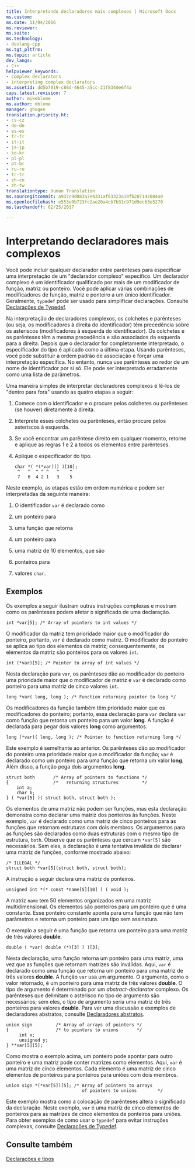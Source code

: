 ```yaml
---
title: Interpretando declaradores mais complexos | Microsoft Docs
ms.custom: 
ms.date: 11/04/2016
ms.reviewer: 
ms.suite: 
ms.technology:
- devlang-cpp
ms.tgt_pltfrm: 
ms.topic: article
dev_langs:
- C++
helpviewer_keywords:
- complex declarators
- interpreting complex declarators
ms.assetid: dd5b7019-c86d-4645-a5cc-21f834de6f4a
caps.latest.revision: 7
author: mikeblome
ms.author: mblome
manager: ghogen
translation.priority.ht:
- cs-cz
- de-de
- es-es
- fr-fr
- it-it
- ja-jp
- ko-kr
- pl-pl
- pt-br
- ru-ru
- tr-tr
- zh-cn
- zh-tw
translationtype: Human Translation
ms.sourcegitcommit: a937c9d083a7e4331af63323a19fb207142604a0
ms.openlocfilehash: e553e0b723fc2ae20a4cb7b31c971d9ec63e5270
ms.lasthandoff: 02/25/2017

---
```

# <a name="interpreting-more-complex-declarators"></a>Interpretando declaradores mais complexos
Você pode incluir qualquer declarador entre parênteses para especificar uma interpretação de um "declarador complexo" específico. Um declarador complexo é um identificador qualificado por mais de um modificador de função, matriz ou ponteiro. Você pode aplicar várias combinações de modificadores de função, matriz e ponteiro a um único identificador. Geralmente, `typedef` pode ser usado para simplificar declarações. Consulte [Declarações de Typedef](../c-language/typedef-declarations.md).  
  
 Na interpretação de declaradores complexos, os colchetes e parênteses (ou seja, os modificadores à direita do identificador) têm precedência sobre os asteriscos (modificadores à esquerda do identificador). Os colchetes e os parênteses têm a mesma precedência e são associados da esquerda para a direita. Depois que o declarador for completamente interpretado, o especificador do tipo é aplicado como a última etapa. Usando parênteses, você pode substituir a ordem padrão de associação e forçar uma interpretação específica. No entanto, nunca use parênteses ao redor de um nome de identificador por si só. Ele pode ser interpretado erradamente como uma lista de parâmetros.  
  
 Uma maneira simples de interpretar declaradores complexos é lê-los de "dentro para fora" usando as quatro etapas a seguir:  
  
1.  Comece com o identificador e o procure pelos colchetes ou parênteses (se houver) diretamente à direita.  
  
2.  Interprete esses colchetes ou parênteses, então procure pelos asteriscos à esquerda.  
  
3.  Se você encontrar um parêntese direito em qualquer momento, retorne e aplique as regras 1 e 2 a todos os elementos entre parênteses.  
  
4.  Aplique o especificador do tipo.  
  
    ```  
    char *( *(*var)() )[10];  
     ^   ^  ^ ^ ^   ^    ^  
     7   6  4 2 1   3    5  
    ```  
  
 Neste exemplo, as etapas estão em ordem numérica e podem ser interpretadas da seguinte maneira:  
  
1.  O identificador `var` é declarado como  
  
2.  um ponteiro para  
  
3.  uma função que retorna  
  
4.  um ponteiro para  
  
5.  uma matriz de 10 elementos, que são  
  
6.  ponteiros para  
  
7.  valores `char`.  
  
## <a name="examples"></a>Exemplos  
 Os exemplos a seguir ilustram outras instruções complexas e mostram como os parênteses podem afetar o significado de uma declaração.  
  
```  
int *var[5]; /* Array of pointers to int values */  
```  
  
 O modificador da matriz tem prioridade maior que o modificador do ponteiro, portanto, `var` é declarado como matriz. O modificador do ponteiro se aplica ao tipo dos elementos da matriz; consequentemente, os elementos da matriz são ponteiros para os valores `int`.  
  
```  
int (*var)[5]; /* Pointer to array of int values */  
```  
  
 Nesta declaração para `var`, os parênteses dão ao modificador do ponteiro uma prioridade maior que o modificador de matriz e `var` é declarado como ponteiro para uma matriz de cinco valores `int`.  
  
```  
long *var( long, long ); /* Function returning pointer to long */  
```  
  
 Os modificadores da função também têm prioridade maior que os modificadores do ponteiro; portanto, essa declaração para `var` declara `var` como função que retorna um ponteiro para um valor **long**. A função é declarada para pegar dois valores **long** como argumentos.  
  
```  
long (*var)( long, long ); /* Pointer to function returning long */  
```  
  
 Este exemplo é semelhante ao anterior. Os parênteses dão ao modificador do ponteiro uma prioridade maior que o modificador da função; `var` é declarado como um ponteiro para uma função que retorna um valor **long**. Além disso, a função pega dois argumentos **long**.  
  
```  
struct both       /* Array of pointers to functions */  
{                 /*   returning structures         */  
    int a;  
    char b;  
} ( *var[5] )( struct both, struct both );  
```  
  
 Os elementos de uma matriz não podem ser funções, mas esta declaração demonstra como declarar uma matriz dos ponteiros às funções. Neste exemplo, `var` é declarado como uma matriz de cinco ponteiros para as funções que retornam estruturas com dois membros. Os argumentos para as funções são declarados como duas estruturas com o mesmo tipo de estrutura, `both`. Observe que os parênteses que cercam `*var[5]` são necessários. Sem eles, a declaração é uma tentativa inválida de declarar uma matriz de funções, conforme mostrado abaixo:  
  
```  
/* ILLEGAL */  
struct both *var[5](struct both, struct both);  
```  
  
 A instrução a seguir declara uma matriz de ponteiros.  
  
```  
unsigned int *(* const *name[5][10] ) ( void );  
```  
  
 A matriz `name` tem 50 elementos organizados em uma matriz multidimensional. Os elementos são ponteiros para um ponteiro que é uma constante. Esse ponteiro constante aponta para uma função que não tem parâmetros e retorna um ponteiro para um tipo sem assinatura.  
  
 O exemplo a seguir é uma função que retorna um ponteiro para uma matriz de três valores **double**.  
  
```  
double ( *var( double (*)[3] ) )[3];  
```  
  
 Nesta declaração, uma função retorna um ponteiro para uma matriz, uma vez que as funções que retornam matrizes são inválidas. Aqui, `var` é declarado como uma função que retorna um ponteiro para uma matriz de três valores **double**. A função `var` usa um argumento. O argumento, como o valor retornado, é um ponteiro para uma matriz de três valores **double**. O tipo de argumento é determinado por um *abstract-declarator* complexo. Os parênteses que delimitam o asterisco no tipo de argumento são necessários; sem eles, o tipo de argumento seria uma matriz de três ponteiros para valores **double**. Para ver uma discussão e exemplos de declaradores abstratos, consulte [Declaradores abstratos](../c-language/c-abstract-declarators.md).  
  
```  
union sign         /* Array of arrays of pointers */  
{                  /* to pointers to unions       */  
     int x;  
     unsigned y;  
} **var[5][5];  
```  
  
 Como mostra o exemplo acima, um ponteiro pode apontar para outro ponteiro e uma matriz pode conter matrizes como elementos. Aqui, `var` é uma matriz de cinco elementos. Cada elemento é uma matriz de cinco elementos de ponteiros para ponteiros para uniões com dois membros.  
  
```  
union sign *(*var[5])[5]; /* Array of pointers to arrays  
                             of pointers to unions        */  
```  
  
 Este exemplo mostra como a colocação de parênteses altera o significado da declaração. Neste exemplo, `var` é uma matriz de cinco elementos de ponteiros para as matrizes de cinco elementos de ponteiros para uniões. Para obter exemplos de como usar o `typedef` para evitar instruções complexas, consulte [Declarações de Typedef](../c-language/typedef-declarations.md).  
  
## <a name="see-also"></a>Consulte também  
 [Declarações e tipos](../c-language/declarations-and-types.md)
